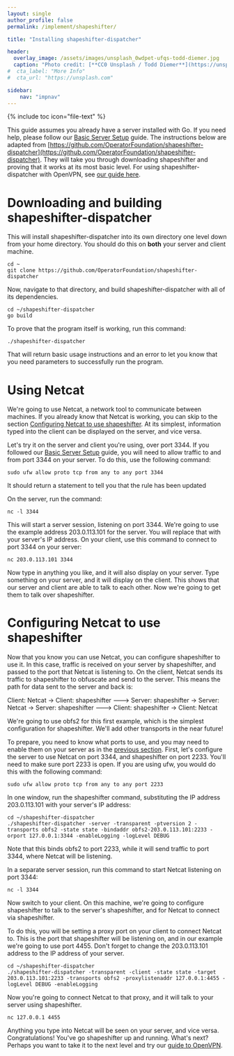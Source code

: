```yaml
---
layout: single
author_profile: false
permalink: /implement/shapeshifter/

title: "Installing shapeshifter-dispatcher"

header:
  overlay_image: /assets/images/unsplash_0wdpet-ufqs-todd-diemer.jpg
  caption: "Photo credit: [**CC0 Unsplash / Todd Diemer**](https://unsplash.com/@todd_diemer)"
#  cta_label: "More Info"
#  cta_url: "https://unsplash.com"

sidebar:
    nav: "impnav"
---
```


{% include toc icon="file-text" %}

This guide assumes you already have a server installed with Go. If you need help, please follow our [Basic Server Setup](/implement/basicserver#installing-go) guide. The instructions below are adapted from [https://github.com/OperatorFoundation/shapeshifter-dispatcher](https://github.com/OperatorFoundation/shapeshifter-dispatcher). They will take you through downloading shapeshifter and proving that it works at its most basic level. For using shapeshifter-dispatcher with OpenVPN, see [our guide here](/implement/openvpn).

# Downloading and building shapeshifter-dispatcher #

This will install shapeshifter-dispatcher into its own directory one level down from your home directory. You should do this on __both__ your server and client machine.

~~~~~
cd ~
git clone https://github.com/OperatorFoundation/shapeshifter-dispatcher
~~~~~

Now, navigate to that directory, and build shapeshifter-dispatcher with all of its dependencies.

~~~~~
cd ~/shapeshifter-dispatcher
go build
~~~~~

To prove that the program itself is working, run this command:
~~~~~
./shapeshifter-dispatcher
~~~~~

That will return basic usage instructions and an error to let you know that you need parameters to successfully run the program.

# Using Netcat #
We're going to use Netcat, a network tool to communicate between machines. If you already know that Netcat is working, you can skip to the section [Configuring Netcat to use shapeshifter](#configuring-netcat-to-use-shapeshifter). At its simplest, information typed into the client can be displayed on the server, and vice versa.

Let's try it on the server and client you're using, over port 3344. If you followed our [Basic Server Setup](/implement/basicserver#installing-go) guide, you will need to allow traffic to and from port 3344 on your server. To do this, use the following command:

~~~~~
sudo ufw allow proto tcp from any to any port 3344
~~~~~

It should return a statement to tell you that the rule has been updated


On the server, run the command:

~~~~~
nc -l 3344
~~~~~

This will start a server session, listening on port 3344. We're going to use the example address 203.0.113.101 for the server. You will replace that with your server's IP address. On your client, use this command to connect to port 3344 on your server:

~~~~~
nc 203.0.113.101 3344
~~~~~

Now type in anything you like, and it will also display on your server. Type something on your server, and it will display on the client. This shows that our server and client are able to talk to each other. Now we're going to get them to talk over shapeshifter.

# Configuring Netcat to use shapeshifter #
Now that you know you can use Netcat, you can configure shapeshifter to use it. In this case, traffic is received on your server by shapeshifter, and passed to the port that Netcat is listening to. On the client, Netcat sends its traffic to shapeshifter to obfuscate and send to the server. This means the path for data sent to the server and back is:

Client: Netcat -> Client: shapeshifter ---> Server: shapeshifter -> Server: Netcat -> Server: shapeshifter ---> Client: shapeshifter -> Client: Netcat

We're going to use obfs2 for this first example, which is the simplest configuration for shapeshifter. We'll add other transports in the near future!

To prepare, you need to know what ports to use, and you may need to enable them on your server as in the [previous section](#using-netcat). First, let's configure the server to use Netcat on port 3344, and shapeshifter on port 2233. You'll need to make sure port 2233 is open. If you are using ufw, you would do this with the following command:

~~~~~
sudo ufw allow proto tcp from any to any port 2233
~~~~~


In one window, run the shapeshifter command, substituting the IP address 203.0.113.101 with your server's IP address:

~~~~~
cd ~/shapeshifter-dispatcher
./shapeshifter-dispatcher -server -transparent -ptversion 2 -transports obfs2 -state state -bindaddr obfs2-203.0.113.101:2233 -orport 127.0.0.1:3344 -enableLogging -logLevel DEBUG
~~~~~

Note that this binds obfs2 to port 2233, while it will send traffic to port 3344, where Netcat will be listening.

In a separate server session, run this command to start Netcat listening on port 3344:

~~~~~
nc -l 3344
~~~~~

Now switch to your client. On this machine, we're going to configure shapeshifter to talk to the server's shapeshifter, and for Netcat to connect via shapeshifter.

To do this, you will be setting a proxy port on your client to connect Netcat to. This is the port that shapeshifter will be listening on, and in our example we're going to use port 4455. Don't forget to change the 203.0.113.101 address to the IP address of your server.

~~~~~
cd ~/shapeshifter-dispatcher
./shapeshifter-dispatcher -transparent -client -state state -target 203.0.113.101:2233 -transports obfs2 -proxylistenaddr 127.0.0.1:4455 -logLevel DEBUG -enableLogging
~~~~~

Now you're going to connect Netcat to that proxy, and it will talk to your server using shapeshifter.

~~~~~
nc 127.0.0.1 4455
~~~~~

Anything you type into Netcat will be seen on your server, and vice versa. Congratulations! You've go shapeshifter up and running. What's next? Perhaps you want to take it to the next level and try our [guide to OpenVPN](/implement/openvpn).